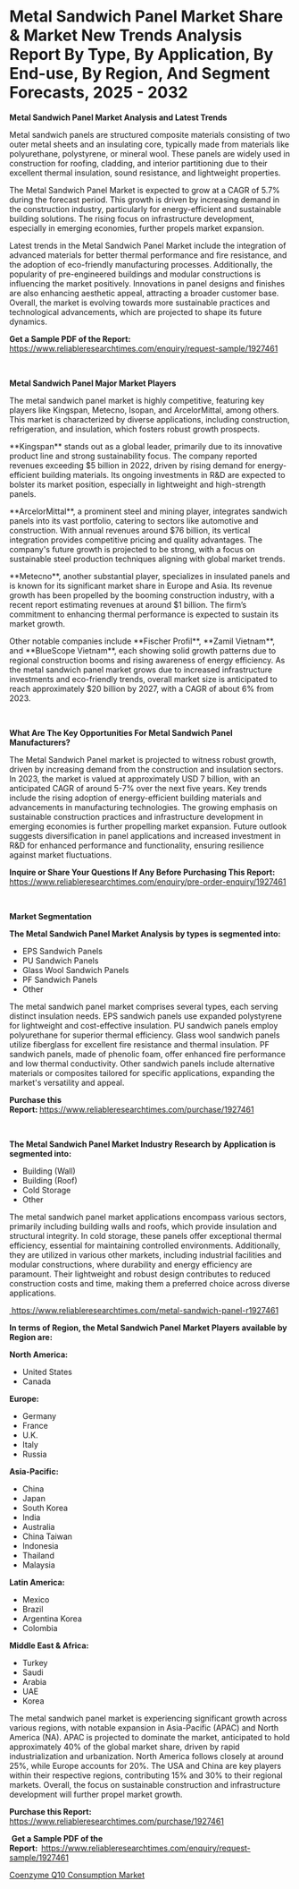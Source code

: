 <p><h1>Metal Sandwich Panel Market Share & Market New Trends Analysis Report By Type, By Application, By End-use, By Region, And Segment Forecasts, 2025 - 2032</h1></p><p><strong>Metal Sandwich Panel Market Analysis and Latest Trends</strong></p>
<p><p>Metal sandwich panels are structured composite materials consisting of two outer metal sheets and an insulating core, typically made from materials like polyurethane, polystyrene, or mineral wool. These panels are widely used in construction for roofing, cladding, and interior partitioning due to their excellent thermal insulation, sound resistance, and lightweight properties.</p><p>The Metal Sandwich Panel Market is expected to grow at a CAGR of 5.7% during the forecast period. This growth is driven by increasing demand in the construction industry, particularly for energy-efficient and sustainable building solutions. The rising focus on infrastructure development, especially in emerging economies, further propels market expansion. </p><p>Latest trends in the Metal Sandwich Panel Market include the integration of advanced materials for better thermal performance and fire resistance, and the adoption of eco-friendly manufacturing processes. Additionally, the popularity of pre-engineered buildings and modular constructions is influencing the market positively. Innovations in panel designs and finishes are also enhancing aesthetic appeal, attracting a broader customer base. Overall, the market is evolving towards more sustainable practices and technological advancements, which are projected to shape its future dynamics.</p></p>
<p><strong>Get a Sample PDF of the Report:&nbsp;</strong> <a href="https://www.reliableresearchtimes.com/enquiry/request-sample/1927461?utm_campaign=1940&utm_medium=2&utm_source=Github&utm_content=ia&utm_term=15022025&utm_id=metal-sandwich-panel">https://www.reliableresearchtimes.com/enquiry/request-sample/1927461</a></p>
<p>&nbsp;</p>
<p><strong>Metal Sandwich Panel Major Market Players</strong></p>
<p><p>The metal sandwich panel market is highly competitive, featuring key players like Kingspan, Metecno, Isopan, and ArcelorMittal, among others. This market is characterized by diverse applications, including construction, refrigeration, and insulation, which fosters robust growth prospects.</p><p>**Kingspan** stands out as a global leader, primarily due to its innovative product line and strong sustainability focus. The company reported revenues exceeding $5 billion in 2022, driven by rising demand for energy-efficient building materials. Its ongoing investments in R&D are expected to bolster its market position, especially in lightweight and high-strength panels.</p><p>**ArcelorMittal**, a prominent steel and mining player, integrates sandwich panels into its vast portfolio, catering to sectors like automotive and construction. With annual revenues around $76 billion, its vertical integration provides competitive pricing and quality advantages. The company's future growth is projected to be strong, with a focus on sustainable steel production techniques aligning with global market trends.</p><p>**Metecno**, another substantial player, specializes in insulated panels and is known for its significant market share in Europe and Asia. Its revenue growth has been propelled by the booming construction industry, with a recent report estimating revenues at around $1 billion. The firm’s commitment to enhancing thermal performance is expected to sustain its market growth.</p><p>Other notable companies include **Fischer Profil**, **Zamil Vietnam**, and **BlueScope Vietnam**, each showing solid growth patterns due to regional construction booms and rising awareness of energy efficiency. As the metal sandwich panel market grows due to increased infrastructure investments and eco-friendly trends, overall market size is anticipated to reach approximately $20 billion by 2027, with a CAGR of about 6% from 2023.</p></p>
<p>&nbsp;</p>
<p><strong>What Are The Key Opportunities For Metal Sandwich Panel Manufacturers?</strong></p>
<p><p>The Metal Sandwich Panel market is projected to witness robust growth, driven by increasing demand from the construction and insulation sectors. In 2023, the market is valued at approximately USD 7 billion, with an anticipated CAGR of around 5-7% over the next five years. Key trends include the rising adoption of energy-efficient building materials and advancements in manufacturing technologies. The growing emphasis on sustainable construction practices and infrastructure development in emerging economies is further propelling market expansion. Future outlook suggests diversification in panel applications and increased investment in R&D for enhanced performance and functionality, ensuring resilience against market fluctuations.</p></p>
<p><strong>Inquire or Share Your Questions If Any Before Purchasing This Report:</strong> <a href="https://www.reliableresearchtimes.com/enquiry/pre-order-enquiry/1927461?utm_campaign=1940&utm_medium=2&utm_source=Github&utm_content=ia&utm_term=15022025&utm_id=metal-sandwich-panel">https://www.reliableresearchtimes.com/enquiry/pre-order-enquiry/1927461</a></p>
<p>&nbsp;</p>
<p><strong>Market Segmentation</strong></p>
<p><strong>The Metal Sandwich Panel Market Analysis by types is segmented into:</strong></p>
<p><ul><li>EPS Sandwich Panels</li><li>PU Sandwich Panels</li><li>Glass Wool Sandwich Panels</li><li>PF Sandwich Panels</li><li>Other</li></ul></p>
<p><p>The metal sandwich panel market comprises several types, each serving distinct insulation needs. EPS sandwich panels use expanded polystyrene for lightweight and cost-effective insulation. PU sandwich panels employ polyurethane for superior thermal efficiency. Glass wool sandwich panels utilize fiberglass for excellent fire resistance and thermal insulation. PF sandwich panels, made of phenolic foam, offer enhanced fire performance and low thermal conductivity. Other sandwich panels include alternative materials or composites tailored for specific applications, expanding the market's versatility and appeal.</p></p>
<p><strong>Purchase this Report:&nbsp;</strong><a href="https://www.reliableresearchtimes.com/purchase/1927461?utm_campaign=1940&utm_medium=2&utm_source=Github&utm_content=ia&utm_term=15022025&utm_id=metal-sandwich-panel">https://www.reliableresearchtimes.com/purchase/1927461</a></p>
<p>&nbsp;</p>
<p><strong>The Metal Sandwich Panel Market Industry Research by Application is segmented into:</strong></p>
<p><ul><li>Building (Wall)</li><li>Building (Roof)</li><li>Cold Storage</li><li>Other</li></ul></p>
<p><p>The metal sandwich panel market applications encompass various sectors, primarily including building walls and roofs, which provide insulation and structural integrity. In cold storage, these panels offer exceptional thermal efficiency, essential for maintaining controlled environments. Additionally, they are utilized in various other markets, including industrial facilities and modular constructions, where durability and energy efficiency are paramount. Their lightweight and robust design contributes to reduced construction costs and time, making them a preferred choice across diverse applications.</p></p>
<p><a href="https://www.reliableresearchtimes.com/metal-sandwich-panel-r1927461?utm_campaign=1940&utm_medium=2&utm_source=Github&utm_content=ia&utm_term=15022025&utm_id=metal-sandwich-panel">&nbsp;https://www.reliableresearchtimes.com/metal-sandwich-panel-r1927461</a></p>
<p><strong>In terms of Region, the Metal Sandwich Panel Market Players available by Region are:</strong></p>
<p>
    <p> <strong> North America: </strong>
        <ul>
            <li>United States</li>
            <li>Canada</li>
        </ul>
        </p> 
    <p> <strong> Europe: </strong>
        <ul>
            <li>Germany</li>
            <li>France</li>
            <li>U.K.</li>
            <li>Italy</li>
            <li>Russia</li>
        </ul>
        </p> 
    <p> <strong> Asia-Pacific: </strong>
        <ul>
            <li>China</li>
            <li>Japan</li>
            <li>South Korea</li>
            <li>India</li>
            <li>Australia</li>
            <li>China Taiwan</li>
            <li>Indonesia</li>
            <li>Thailand</li>
            <li>Malaysia</li>
        </ul>
        </p> 
    <p> <strong> Latin America: </strong>
        <ul>
            <li>Mexico</li>
            <li>Brazil</li>
            <li>Argentina Korea</li>
            <li>Colombia</li>
        </ul>
        </p> 
    <p> <strong> Middle East & Africa: </strong>
        <ul>
            <li>Turkey</li>
            <li>Saudi</li>
            <li>Arabia</li>
            <li>UAE</li>
            <li>Korea</li>
        </ul>
    </p>
    </p>
<p><p>The metal sandwich panel market is experiencing significant growth across various regions, with notable expansion in Asia-Pacific (APAC) and North America (NA). APAC is projected to dominate the market, anticipated to hold approximately 40% of the global market share, driven by rapid industrialization and urbanization. North America follows closely at around 25%, while Europe accounts for 20%. The USA and China are key players within their respective regions, contributing 15% and 30% to their regional markets. Overall, the focus on sustainable construction and infrastructure development will further propel market growth.</p></p>
<p><strong>Purchase this Report: </strong><a href="https://www.reliableresearchtimes.com/purchase/1927461?utm_campaign=1940&utm_medium=2&utm_source=Github&utm_content=ia&utm_term=15022025&utm_id=metal-sandwich-panel">https://www.reliableresearchtimes.com/purchase/1927461</a></p>
<p>&nbsp;<strong>Get a Sample PDF of the Report:&nbsp;&nbsp;</strong><a href="https://www.reliableresearchtimes.com/enquiry/request-sample/1927461?utm_campaign=1940&utm_medium=2&utm_source=Github&utm_content=ia&utm_term=15022025&utm_id=metal-sandwich-panel">https://www.reliableresearchtimes.com/enquiry/request-sample/1927461</a></p>
<p><strong></strong></p>
<p><p><a href="https://github.com/hgf64gh/Market-Research-Report-List-1/blob/main/coenzyme-q10-consumption-market.md?utm_campaign=1940&utm_medium=2&utm_source=Github&utm_content=ia&utm_term=15022025&utm_id=metal-sandwich-panel">Coenzyme Q10 Consumption Market</a></p></p>